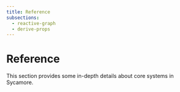 ```yaml
---
title: Reference
subsections:
  - reactive-graph
  - derive-props
---
```


# Reference

This section provides some in-depth details about core systems in Sycamore.
